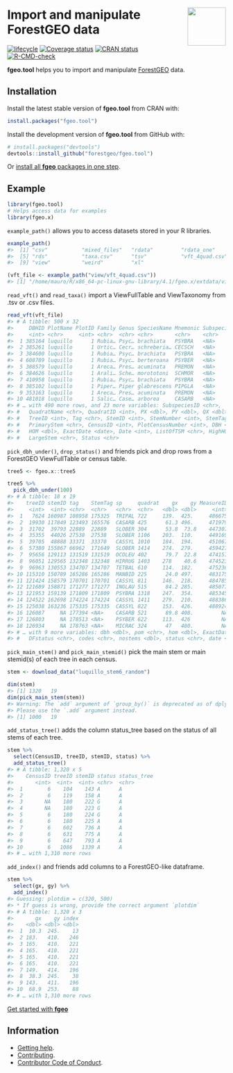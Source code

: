 
<!-- README.md is generated from README.Rmd. Please edit that file -->

# <img src="https://i.imgur.com/vTLlhbp.png" align="right" height=88 /> Import and manipulate ForestGEO data

<!-- badges: start -->

[![lifecycle](https://img.shields.io/badge/lifecycle-maturing-blue.svg)](https://www.tidyverse.org/lifecycle/#maturing)
[![Coverage
status](https://coveralls.io/repos/github/forestgeo/fgeo.tool/badge.svg)](https://coveralls.io/r/forestgeo/fgeo.tool?branch=master)
[![CRAN
status](https://www.r-pkg.org/badges/version/fgeo.tool)](https://cran.r-project.org/package=fgeo.tool)
[![R-CMD-check](https://github.com/forestgeo/fgeo.tool/workflows/R-CMD-check/badge.svg)](https://github.com/forestgeo/fgeo.tool/actions)
<!-- badges: end -->

**fgeo.tool** helps you to import and manipulate
[ForestGEO](http://www.forestgeo.si.edu/) data.

## Installation

Install the latest stable version of **fgeo.tool** from CRAN with:

``` r
install.packages("fgeo.tool")
```

Install the development version of **fgeo.tool** from GitHub with:

``` r
# install.packages("devtools")
devtools::install_github("forestgeo/fgeo.tool")
```

Or [install all **fgeo** packages in one
step](https://forestgeo.github.io/fgeo/index.html#installation).

## Example

``` r
library(fgeo.tool)
# Helps access data for examples
library(fgeo.x)
```

`example_path()` allows you to access datasets stored in your R
libraries.

``` r
example_path()
#>  [1] "csv"           "mixed_files"   "rdata"         "rdata_one"    
#>  [5] "rds"           "taxa.csv"      "tsv"           "vft_4quad.csv"
#>  [9] "view"          "weird"         "xl"

(vft_file <- example_path("view/vft_4quad.csv"))
#> [1] "/home/mauro/R/x86_64-pc-linux-gnu-library/4.1/fgeo.x/extdata/view/vft_4quad.csv"
```

`read_vft()` and `read_taxa()` import a ViewFullTable and ViewTaxonomy
from .tsv or .csv files.

``` r
read_vft(vft_file)
#> # A tibble: 500 x 32
#>     DBHID PlotName PlotID Family Genus SpeciesName Mnemonic Subspecies SpeciesID
#>     <int> <chr>     <int> <chr>  <chr> <chr>       <chr>    <chr>          <int>
#>  1 385164 luquillo      1 Rubia… Psyc… brachiata   PSYBRA   <NA>             185
#>  2 385261 luquillo      1 Urtic… Cecr… schreberia… CECSCH   <NA>              74
#>  3 384600 luquillo      1 Rubia… Psyc… brachiata   PSYBRA   <NA>             185
#>  4 608789 luquillo      1 Rubia… Psyc… berteroana  PSYBER   <NA>             184
#>  5 388579 luquillo      1 Areca… Pres… acuminata   PREMON   <NA>             182
#>  6 384626 luquillo      1 Arali… Sche… morototoni  SCHMOR   <NA>             196
#>  7 410958 luquillo      1 Rubia… Psyc… brachiata   PSYBRA   <NA>             185
#>  8 385102 luquillo      1 Piper… Piper glabrescens PIPGLA   <NA>             174
#>  9 353163 luquillo      1 Areca… Pres… acuminata   PREMON   <NA>             182
#> 10 481018 luquillo      1 Salic… Case… arborea     CASARB   <NA>              70
#> # … with 490 more rows, and 23 more variables: SubspeciesID <chr>,
#> #   QuadratName <chr>, QuadratID <int>, PX <dbl>, PY <dbl>, QX <dbl>, QY <dbl>,
#> #   TreeID <int>, Tag <chr>, StemID <int>, StemNumber <int>, StemTag <int>,
#> #   PrimaryStem <chr>, CensusID <int>, PlotCensusNumber <int>, DBH <dbl>,
#> #   HOM <dbl>, ExactDate <date>, Date <int>, ListOfTSM <chr>, HighHOM <int>,
#> #   LargeStem <chr>, Status <chr>
```

`pick_dbh_under()`, `drop_status()` and friends pick and drop rows from
a ForestGEO ViewFullTable or census table.

``` r
tree5 <- fgeo.x::tree5

tree5 %>% 
  pick_dbh_under(100)
#> # A tibble: 18 x 19
#>    treeID stemID tag    StemTag sp     quadrat    gx    gy MeasureID CensusID
#>     <int>  <int> <chr>  <chr>   <chr>  <chr>   <dbl> <dbl>     <int>    <int>
#>  1   7624 160987 108958 175325  TRIPAL 722     139.  425.     486675        5
#>  2  19930 117849 123493 165576  CASARB 425      61.3 496.     471979        5
#>  3  31702  39793 22889  22889   SLOBER 304      53.8  73.8    447307        5
#>  4  35355  44026 27538  27538   SLOBER 1106    203.  110.     449169        5
#>  5  39705  48888 33371  33370   CASSYL 1010    184.  194.     451067        5
#>  6  57380 155867 66962  171649  SLOBER 1414    274.  279.     459427        5
#>  7  95656 129113 131519 131519  OCOLEU 402      79.7  22.8    474157        5
#>  8  96051 129565 132348 132348  HIRRUG 1403    278    40.6    474523        5
#>  9  96963 130553 134707 134707  TETBAL 610     114.  182.     475236        5
#> 10 115310 150789 165286 165286  MANBID 225      24.0 497.     483175        5
#> 11 121424 158579 170701 170701  CASSYL 811     146.  218.     484785        5
#> 12 121689 158871 171277 171277  INGLAU 515      84.2 285.     485077        5
#> 13 121953 159139 171809 171809  PSYBRA 1318    247.  354.     485345        5
#> 14 124522 162698 174224 174224  CASSYL 1411    279.  210.     488386        5
#> 15 125038 163236 175335 175335  CASSYL 822     153.  426.     488924        5
#> 16 126087     NA 177394 <NA>    CASARB 521      89.8 408.         NA       NA
#> 17 126803     NA 178513 <NA>    PSYBER 622     113.  426          NA       NA
#> 18 126934     NA 178763 <NA>    MICRAC 324      47   480.         NA       NA
#> # … with 9 more variables: dbh <dbl>, pom <chr>, hom <dbl>, ExactDate <date>,
#> #   DFstatus <chr>, codes <chr>, nostems <dbl>, status <chr>, date <dbl>
```

`pick_main_stem()` and `pick_main_stemid()` pick the main stem or main
stemid(s) of each tree in each census.

``` r
stem <- download_data("luquillo_stem6_random")

dim(stem)
#> [1] 1320   19
dim(pick_main_stem(stem))
#> Warning: The `add` argument of `group_by()` is deprecated as of dplyr 1.0.0.
#> Please use the `.add` argument instead.
#> [1] 1000   19
```

`add_status_tree()` adds the column status\_tree based on the status of
all stems of each tree.

``` r
stem %>% 
  select(CensusID, treeID, stemID, status) %>% 
  add_status_tree()
#> # A tibble: 1,320 x 5
#>    CensusID treeID stemID status status_tree
#>       <int>  <int>  <int> <chr>  <chr>      
#>  1        6    104    143 A      A          
#>  2        6    119    158 A      A          
#>  3       NA    180    222 G      A          
#>  4       NA    180    223 G      A          
#>  5        6    180    224 G      A          
#>  6        6    180    225 A      A          
#>  7        6    602    736 A      A          
#>  8        6    631    775 A      A          
#>  9        6    647    793 A      A          
#> 10        6   1086   1339 A      A          
#> # … with 1,310 more rows
```

`add_index()` and friends add columns to a ForestGEO-like dataframe.

``` r
stem %>% 
  select(gx, gy) %>% 
  add_index()
#> Guessing: plotdim = c(320, 500)
#> * If guess is wrong, provide the correct argument `plotdim`
#> # A tibble: 1,320 x 3
#>       gx    gy index
#>    <dbl> <dbl> <dbl>
#>  1  10.3  245.    13
#>  2 183.   410.   246
#>  3 165.   410.   221
#>  4 165.   410.   221
#>  5 165.   410.   221
#>  6 165.   410.   221
#>  7 149.   414.   196
#>  8  38.3  245.    38
#>  9 143.   411.   196
#> 10  68.9  253.    88
#> # … with 1,310 more rows
```

[Get started with **fgeo**](https://forestgeo.github.io/fgeo)

## Information

  - [Getting help](https://forestgeo.github.io/fgeo.tool/SUPPORT.html).
  - [Contributing](https://forestgeo.github.io/fgeo.tool/CONTRIBUTING.html).
  - [Contributor Code of
    Conduct](https://forestgeo.github.io/fgeo.tool/CODE_OF_CONDUCT.html).
